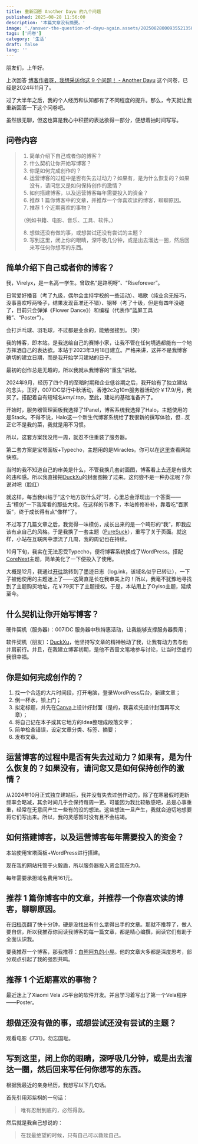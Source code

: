 ```yaml
---
title: 重新回答 Another Dayu 的九个问题
published: 2025-08-28 11:56:00
description: '本篇文章没有摘要。'
image: './answer-the-question-of-dayu-again.assets/20250828000935521358.webp'
tags: ['问卷']
category: '生活'
draft: false 
lang: ''
---
```


朋友们，上午好。

上次回答 [博客作者呀，我想采访你这 9 个问题！ - Another Dayu](https://anotherdayu.com/2024/5962/) 这个问卷，已经是2024年11月了。

过了大半年之后，我的个人经历和认知都有了不同程度的提升。那么，今天就让我重新回答一下这个问卷吧。

虽然很无聊，但这也算是我心中积攒的表达欲得一部分，便想着抽时间写写。

## 问卷内容

> 1. 简单介绍下自己或者你的博客？
> 2. 什么契机让你开始写博客？
> 3. 你是如何完成创作的？
> 4. 运营博客的过程中是否有失去过动力？如果有，是为什么恢复的？如果没有，请问您又是如何保持创作的激情？
> 5. 如何搭建博客，以及运营博客每年需要投入的资金？
> 6. 推荐 1 篇你博客中的文章，并推荐一个你喜欢读的博客，聊聊原因。
> 7. 推荐 1 个近期喜欢的事物？
>
> （例如书籍、电影、音乐、工具、软件。）
>
> 8. 想做还没有做的事，或想尝试还没有尝试的主题？
> 9. 写到这里，闭上你的眼睛，深呼吸几分钟，或是出去溜达一圈，然后回来写任何你想写的东西。

## 简单介绍下自己或者你的博客？

我，Virelyx，是一名高一学生。曾取名“是路明呀”、“Riseforever”。

日常爱好播音（考了九级，偶尔会主持学校的一些活动）、唱歌（纯业余无技巧，没事喜欢哼两嗓子，结果发现音准还不错）、钢琴（考了十级，但是有四年没碰了，目前只会弹弹《Flower Dance》）和编程（代表作“蓝屏工具箱”、“Poster”）。

会打乒乓球、羽毛球，不过都是业余的，能勉强接到。（笑）

我的博客，即本站。是我送给自己的赛博小家，让我不管在任何境遇都能有一个地方挥洒自己的表达欲。本站于2023年3月18日建立。严格来讲，这并不是我博客确切的建立日期，而是我开始学习建站的日子。

最初的创作总是无趣的，所以我就从我博客的“重生”讲起。

2024年9月，经历了四个月的至暗时期和企业低谷期之后，我开始有了独立建站的念头。正好，007IDC举行中秋活动，香港2c2g10m服务器活动价￥17.9/月，我买了。搭配着自有短域名*kmyl.top*，至此，建站的基础准备齐了。

开始时，服务器管理面板我选择了1Panel，博客系统我选择了Halo，主题使用的是Stack。不得不说，Halo这一个新生代博客系统给了我很新的撰写体验，但…反正它不是我的菜，我就是用不习惯。

所以，这套方案我没用一周，就忍不住重装了服务器。

第二套方案是宝塔面板+Typecho，主题用的是Miracles。你可以在[这里](https://archive.virelyx.com/)查看网站快照。

当时的我不知道自己的审美是什么，不管我换几套封面图，博客看上去还是有很大的违和感。所以我直接把[DuckXu](https://i.duckxu.com/)的封面图搬了过来。这何尝不是一种办法呢？你说对吧（脸红）

就这样，每当我纠结于“这个地方放什么好”时，心里总会浮现出一个答案——去“模仿”一下我常看的那些大佬。在这样的节奏下，本站修修补补，靠着吃“百家饭”，终于成长得有点“像样”了。

不过写了几篇文章之后，我觉得一味模仿，成长出来的是一个畸形的“我”，即我应该有点自己的风格。于是我换了一套主题（[PureSuck](https://note.moxiify.cn/post/LoveWithPureSuck)），重写了关于页面。就这样，小站在互联网中漂流了几周，我的周记也在持续。

10月下旬，我实在无法忍受Typecho，便将博客系统换成了WordPress。搭配[CoreNext](https://www.lovestu.com/corenext)主题，简单美化了一下便投入了使用。

大概是12月，我通过[开往](https://travellings.cn/)跳转到了墨迹日志（log.ink，该域名似乎已转让），一下子被他使用的主题迷上了——这简直是长在我审美上的！所以，我毫不犹豫地寻找到了主题购买地址，花￥79买下了主题授权。于是，本站用上了Oyiso主题，延续至今。

## 什么契机让你开始写博客？

硬件契机（服务器）：007IDC 服务器中秋特惠活动，让我能够支撑服务器费用；

软件契机（朋友）：[DuckXu](https://duckxu.com/)，他坚持写文章的精神触动了我，让我有动力去与他并肩前行。并且，在我建立博客初期，是他不吝啬文笔地参与讨论，让当时空虚的我很幸福。

## 你是如何完成创作的？

1. 找一个合适的大片时间段，打开电脑，登录WordPress后台，新建文章；
2. 倒一杯水，锁上门；
3. 拟定标题，并先在[Canva](https://canva.cn/)上设计好封面（是的，我喜欢先设计封面再写文章）；
4. 将自己记在本子或其它地方的Idea整理成段落文字；
5. 简单检查错误，设定文章分类、标签、摘要；
6. 发布文章。

## 运营博客的过程中是否有失去过动力？如果有，是为什么恢复的？如果没有，请问您又是如何保持创作的激情？

从2024年10月正式独立建站后，我并没有失去过创作动力。除了在寒暑假时更新频率会略减，其余时间几乎会保持每周一更。可能因为我比较敏感吧，总是心事重重，经常在无意间产生一些有的没的想法。这些想法一旦产生，我就会迫切地想要将它们写出来。所以，我的灵感暂时没有且不会枯竭。

## 如何搭建博客，以及运营博客每年需要投入的资金？

本站使用宝塔面板+WordPress进行搭建。

现在我的网站托管于火毅盾，所以服务器投入资金现在为0。

每年需要承担域名费用161元。

## 推荐 1 篇你博客中的文章，并推荐一个你喜欢读的博客，聊聊原因。

在[归档页](https://virelyx.com/archive/)翻了快十分钟，硬是没找出有什么拿得出手的文章。那就不推荐了，做人要自信，所以我推荐你阅读我博客的每一篇文章，都是精心编撰，阅读它们有助于全面认识我。

要我推荐一个博客，那我推荐：[白熊阿丸的小屋](https://blog.bxaw.name/)。他的文章大多都是深度思考，部分观点引起了我的强烈共鸣。

## 推荐 1 个近期喜欢的事物？

最近迷上了Xiaomi Vela JS平台的软件开发。并且学习着写出了第一个Vela程序——Poster。

## 想做还没有做的事，或想尝试还没有尝试的主题？

观看电影《731》。勿忘国耻。

## 写到这里，闭上你的眼睛，深呼吸几分钟，或是出去溜达一圈，然后回来写任何你想写的东西。

根据我最近的亲身经历，我想写以下几句话。

首先引用邓紫棋的一句话：

> 唯有忍耐到底的，必然得救。

然后就是我自己想说的：

> 在我最绝望的时候，只有自己可以救赎自己。
